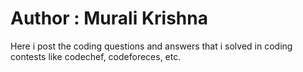 # Author : Murali Krishna

Here i post the coding questions and answers that i solved in coding contests like codechef, codeforeces, etc.
